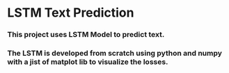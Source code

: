 # LSTM Text Prediction
### This project uses LSTM Model to predict text.
### The LSTM is developed from scratch using python and numpy with a jist of matplot lib to visualize the losses.